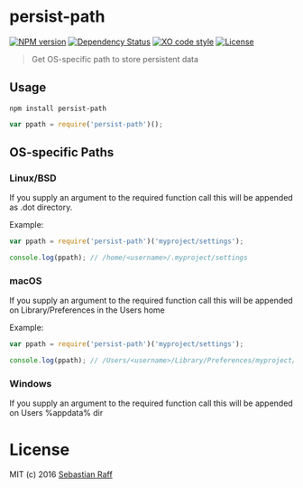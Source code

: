 # persist-path

[![NPM version](https://badge.fury.io/js/persist-path.svg)](http://badge.fury.io/js/persist-path)
[![Dependency Status](https://img.shields.io/gemnasium/hobbyquaker/persist-path.svg?maxAge=2592000)](https://gemnasium.com/github.com/hobbyquaker/persist-path)
[![XO code style](https://img.shields.io/badge/code_style-XO-5ed9c7.svg)](https://github.com/sindresorhus/xo)
[![License][mit-badge]][mit-url]

> Get OS-specific path to store persistent data

## Usage

```npm install persist-path```

```Javascript
var ppath = require('persist-path')();
```

## OS-specific Paths

### Linux/BSD

If you supply an argument to the required function call this will be appended as .dot directory.

Example:
```Javascript
var ppath = require('persist-path')('myproject/settings');

console.log(ppath); // /home/<username>/.myproject/settings
```

### macOS

If you supply an argument to the required function call this will be appended on Library/Preferences in the Users home

Example:
```Javascript
var ppath = require('persist-path')('myproject/settings');

console.log(ppath); // /Users/<username>/Library/Preferences/myproject/settings
```

### Windows

If you supply an argument to the required function call this will be appended on Users %appdata% dir

# License

MIT (c) 2016 [Sebastian Raff](https://github.com/hobbyquaker)

[mit-badge]: https://img.shields.io/badge/License-MIT-blue.svg?style=flat
[mit-url]: LICENSE

